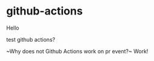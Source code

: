 # github-actions

Hello

test github actions?

~Why does not Github Actions work on pr event?~
Work!
